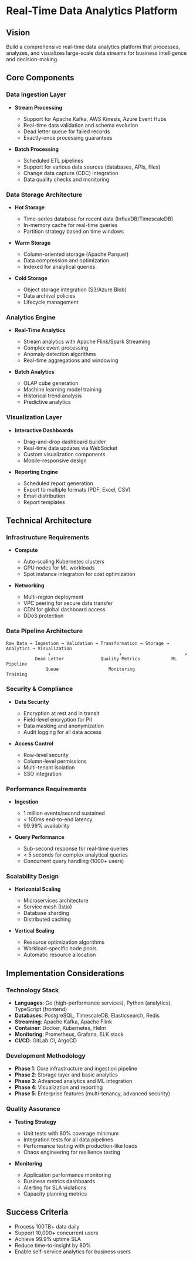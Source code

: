 # Real-Time Data Analytics Platform

## Vision
Build a comprehensive real-time data analytics platform that processes, analyzes, and visualizes large-scale data streams for business intelligence and decision-making.

## Core Components

### Data Ingestion Layer
- **Stream Processing**
  - Support for Apache Kafka, AWS Kinesis, Azure Event Hubs
  - Real-time data validation and schema evolution
  - Dead letter queue for failed records
  - Exactly-once processing guarantees
  
- **Batch Processing**
  - Scheduled ETL pipelines
  - Support for various data sources (databases, APIs, files)
  - Change data capture (CDC) integration
  - Data quality checks and monitoring

### Data Storage Architecture
- **Hot Storage**
  - Time-series database for recent data (InfluxDB/TimescaleDB)
  - In-memory cache for real-time queries
  - Partition strategy based on time windows
  
- **Warm Storage**
  - Column-oriented storage (Apache Parquet)
  - Data compression and optimization
  - Indexed for analytical queries
  
- **Cold Storage**
  - Object storage integration (S3/Azure Blob)
  - Data archival policies
  - Lifecycle management

### Analytics Engine
- **Real-Time Analytics**
  - Stream analytics with Apache Flink/Spark Streaming
  - Complex event processing
  - Anomaly detection algorithms
  - Real-time aggregations and windowing
  
- **Batch Analytics**
  - OLAP cube generation
  - Machine learning model training
  - Historical trend analysis
  - Predictive analytics

### Visualization Layer
- **Interactive Dashboards**
  - Drag-and-drop dashboard builder
  - Real-time data updates via WebSocket
  - Custom visualization components
  - Mobile-responsive design
  
- **Reporting Engine**
  - Scheduled report generation
  - Export to multiple formats (PDF, Excel, CSV)
  - Email distribution
  - Report templates

## Technical Architecture

### Infrastructure Requirements
- **Compute**
  - Auto-scaling Kubernetes clusters
  - GPU nodes for ML workloads
  - Spot instance integration for cost optimization
  
- **Networking**
  - Multi-region deployment
  - VPC peering for secure data transfer
  - CDN for global dashboard access
  - DDoS protection

### Data Pipeline Architecture
```
Raw Data → Ingestion → Validation → Transformation → Storage → Analytics → Visualization
                ↓                          ↓                        ↓
           Dead Letter              Quality Metrics            ML Pipeline
               Queue                   Monitoring               Training
```

### Security & Compliance
- **Data Security**
  - Encryption at rest and in transit
  - Field-level encryption for PII
  - Data masking and anonymization
  - Audit logging for all data access
  
- **Access Control**
  - Row-level security
  - Column-level permissions
  - Multi-tenant isolation
  - SSO integration

### Performance Requirements
- **Ingestion**
  - 1 million events/second sustained
  - < 100ms end-to-end latency
  - 99.99% availability
  
- **Query Performance**
  - Sub-second response for real-time queries
  - < 5 seconds for complex analytical queries
  - Concurrent query handling (1000+ users)

### Scalability Design
- **Horizontal Scaling**
  - Microservices architecture
  - Service mesh (Istio)
  - Database sharding
  - Distributed caching
  
- **Vertical Scaling**
  - Resource optimization algorithms
  - Workload-specific node pools
  - Automatic resource allocation

## Implementation Considerations

### Technology Stack
- **Languages**: Go (high-performance services), Python (analytics), TypeScript (frontend)
- **Databases**: PostgreSQL, TimescaleDB, Elasticsearch, Redis
- **Streaming**: Apache Kafka, Apache Flink
- **Container**: Docker, Kubernetes, Helm
- **Monitoring**: Prometheus, Grafana, ELK stack
- **CI/CD**: GitLab CI, ArgoCD

### Development Methodology
- **Phase 1**: Core infrastructure and ingestion pipeline
- **Phase 2**: Storage layer and basic analytics
- **Phase 3**: Advanced analytics and ML integration
- **Phase 4**: Visualization and reporting
- **Phase 5**: Enterprise features (multi-tenancy, advanced security)

### Quality Assurance
- **Testing Strategy**
  - Unit tests with 80% coverage minimum
  - Integration tests for all data pipelines
  - Performance testing with production-like loads
  - Chaos engineering for resilience testing
  
- **Monitoring**
  - Application performance monitoring
  - Business metrics dashboards
  - Alerting for SLA violations
  - Capacity planning metrics

## Success Criteria
- Process 100TB+ data daily
- Support 10,000+ concurrent users
- Achieve 99.9% uptime SLA
- Reduce time-to-insight by 80%
- Enable self-service analytics for business users